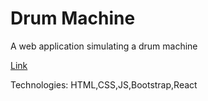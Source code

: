 # Drum Machine

A web application simulating a drum machine

<a href="https://bstefansen.github.io/DrumMachine/" target="_blank">Link</a>

Technologies: HTML,CSS,JS,Bootstrap,React
